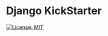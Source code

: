 # Django KickStarter

[![License: MIT](https://img.shields.io/badge/License-MIT-yellow.svg)](https://opensource.org/licenses/MIT)

